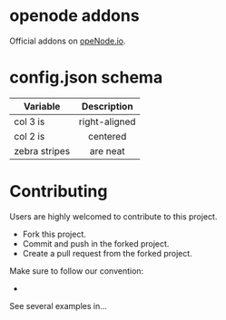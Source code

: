 # openode addons

Official addons on [opeNode.io](https://www.openode.io/).

# config.json schema

| Variable        | Description |
| ------------- |:-------------:|
| col 3 is      | right-aligned |
| col 2 is      | centered      |
| zebra stripes | are neat      |

# Contributing

Users are highly welcomed to contribute to this project. 

* Fork this project.
* Commit and push in the forked project.
* Create a pull request from the forked project.

Make sure to follow our convention:

* 

See several examples in...

